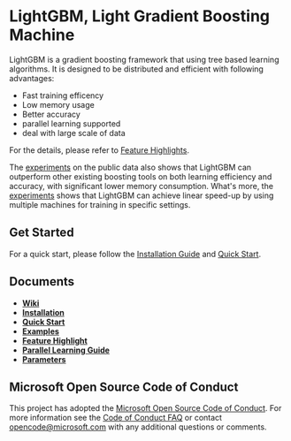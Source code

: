LightGBM, Light Gradient Boosting Machine
==========

LightGBM is a gradient boosting framework that using tree based learning algorithms. It is designed to be distributed and efficient with following advantages:

- Fast training efficency
- Low memory usage
- Better accuracy
- parallel learning supported
- deal with large scale of data

For the details, please refer to [Feature Highlights](https://github.com/Microsoft/LightGBM/wiki/Feature-Highlight).

The [experiments](https://github.com/Microsoft/LightGBM/wiki/Experiments#comparison-experiment) on the public data also shows that LightGBM can outperform other existing boosting tools on both learning efficiency and accuracy, with significant lower memory consumption. What's more, the [experiments](https://github.com/Microsoft/LightGBM/wiki/Experiments#parallel-experiment) shows that LightGBM can achieve linear speed-up by using multiple machines for training in specific settings. 

Get Started
------------
For a quick start,  please follow the [Installation Guide](https://github.com/Microsoft/LightGBM/wiki/Installation-Guide) and [Quick Start](https://github.com/Microsoft/LightGBM/wiki/Quick-Start).

Documents
------------
* [**Wiki**](https://github.com/Microsoft/LightGBM/wiki)
* [**Installation**](https://github.com/Microsoft/LightGBM/wiki/Installation-Guide) 
* [**Quick Start**](https://github.com/Microsoft/LightGBM/wiki/Quick-Start)
* [**Examples**](https://github.com/Microsoft/LightGBM/tree/master/examples)
* [**Feature Highlight**](https://github.com/Microsoft/LightGBM/wiki/Feature-Highlight) 
* [**Parallel Learning Guide**](https://github.com/Microsoft/LightGBM/wiki/Parallel-Learning-Guide) 
* [**Parameters**](https://github.com/Microsoft/LightGBM/wiki/Parameters) 


Microsoft Open Source Code of Conduct
------------

This project has adopted the [Microsoft Open Source Code of Conduct](https://opensource.microsoft.com/codeofconduct/). For more information see the [Code of Conduct FAQ](https://opensource.microsoft.com/codeofconduct/faq/) or contact [opencode@microsoft.com](mailto:opencode@microsoft.com) with any additional questions or comments.
